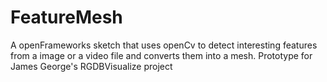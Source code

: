FeatureMesh
===========

A openFrameworks sketch that uses openCv to detect interesting features from a image or a video file and converts them into a mesh. Prototype for James George's RGDBVisualize project 
